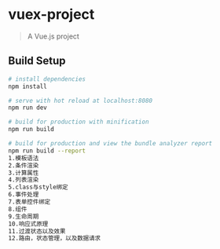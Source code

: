 # vuex-project

> A Vue.js project

## Build Setup

``` bash
# install dependencies
npm install

# serve with hot reload at localhost:8080
npm run dev

# build for production with minification
npm run build

# build for production and view the bundle analyzer report
npm run build --report
1.模板语法
2.条件渲染
3.计算属性
4.列表渲染
5.class与style绑定
6.事件处理
7.表单控件绑定
8.组件
9.生命周期
10.响应式原理
11.过渡状态以及效果
12.路由，状态管理，以及数据请求